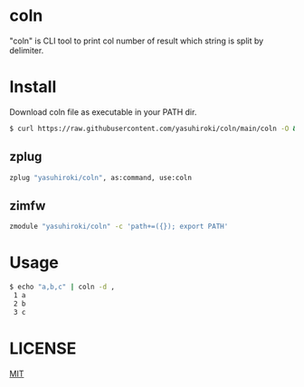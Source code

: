 # coln

"coln" is CLI tool to print col number of result which string is split by delimiter.

# Install

Download coln file as executable in your PATH dir.

```bash
$ curl https://raw.githubusercontent.com/yasuhiroki/coln/main/coln -O && chmod 755 coln
```

## zplug

```zsh
zplug "yasuhiroki/coln", as:command, use:coln
```

## zimfw

```zsh
zmodule "yasuhiroki/coln" -c 'path+=({}); export PATH'
```

# Usage

```bash
$ echo "a,b,c" | coln -d ,
 1 a
 2 b
 3 c
```

# LICENSE

[MIT](./LICENSE)
